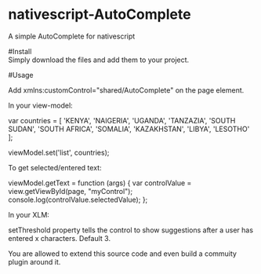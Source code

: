 # nativescript-AutoComplete
A simple AutoComplete for nativescript

<p>
            #Install<br />Simply download the files and add them to your project.</p>
<p>
            #Usage<br />
            <p>
Add xmlns:customControl="shared/AutoComplete" on the page element.
                        </p>
                        <p>
In your view-model:
            </p>
            <p>
var countries = [
            'KENYA',
            'NAIGERIA',
            'UGANDA',
            'TANZAZIA',
            'SOUTH SUDAN',
            'SOUTH AFRICA',
            'SOMALIA',
            'KAZAKHSTAN',
            'LIBYA',
            'LESOTHO'
        ];
            </p>
            <p>
 viewModel.set('list', countries);
            </p>
            <p>
 To get selected/entered text:
            </p>
            <p>
 viewModel.getText = function (args) {
        var controlValue = view.getViewById(page, "myControl");
        console.log(controlValue.selectedValue);
    };
 </p>
 <p>
 In your XLM:
            </p>
            <p>
 <customControl:AutoComplete data = '{{ list }}'  selectedValue ="{{ selectedValue }}" id="myControl" setThreshold="1" class="m-b-10"/>
 setThreshold property tells the control to show suggestions after a user has entered x characters. Default 3.
 
 You are allowed to extend this source code and even build a commuity plugin around it.
 </p>

